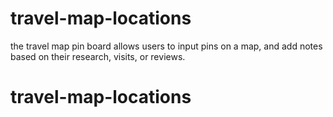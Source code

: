 # travel-map-locations

the travel map pin board allows users to input pins on a map, and add notes based on their research, visits, or reviews.  
# travel-map-locations
